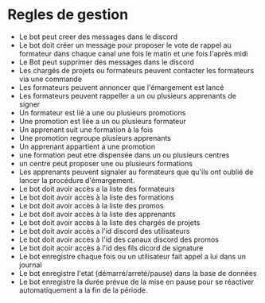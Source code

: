 # Regles de gestion

- Le bot peut creer des messages dans le discord
- Le bot doit créer un message pour proposer le vote de rappel au formateur dans chaque canal une fois le matin et une fois l'aprés midi
- Le Bot peut supprimer des messages dans le discord
- Les chargés de projets ou formateurs peuvent contacter les formateurs via une commande
- Les formateurs peuvent annoncer que l'émargement est lancé
- Les formateurs peuvent rappeller a un ou plusieurs apprenants de signer
- Un formateur est lié a une ou plusieurs promotions
- Une promotion est liée a un ou plusieurs formateur
- Un apprenant suit une formation à la fois
- Une promotion regroupe plusieurs apprenants
- Un apprenant appartient a une promotion
- une formation peut etre dispensée dans un ou plusieurs centres
- un centre peut proposer une ou plusieurs formations
- Les apprenants peuvent signaler au formateurs que qu'ils ont oublié de lancer la procédure d'émargement.
- Le bot doit avoir accès a la liste des formateurs
- Le bot doit avoir accès à la liste des formations
- Le bot doit avoir accès à la liste des promos
- Le bot doit avoir accès à la liste des apprenants
- Le bot doit avoir accès à la liste des chargés de projets
- Le bot doit avoir accès a l'id discord des utilisateurs
- Le bot doit avoir accès à l'id des canaux discord des promos
- Le bot doit acoir accès à l'id des fils dicord de signature
- Le bot enregistre chaque fois ou un utilisateur fait appel a lui dans un journal
- Le bot enregistre l'etat (démarré/arreté/pause) dans la base de données
- Le bot enregistre la durée prévue de la mise en pause pour se réactiver automatiquement a la fin de la période.